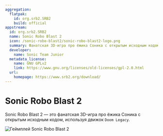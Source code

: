 ```yaml
---
aggregation:
  flatpak:
    id: org.srb2.SRB2
    build: official
appstream:
  id: org.srb2.SRB2
  name: Sonic Robo Blast 2
  icon: /sonic-robo-blast2/sonic-robo-blast2-logo.png
  summary: Фанатская 3D-игра про ёжика Соника с открытым исходным кодом
  developer:
    name: Sonic Team Junior
  metadata_license:
    name: GNU GPLv2
    link: https://www.gnu.org/licenses/old-licenses/gpl-2.0.html
  url:
    homepage: https://www.srb2.org/download/
---
```


# Sonic Robo Blast 2

Sonic Robo Blast 2 — это фанатская 3D-игра про ёжика Соника с открытым исходным кодом, используя движок `Doom Legacy`.

![Геймплей Sonic Robo Blast 2](/sonic-robo-blast2/greenflower-zone.png)

<AGWGallery />
<!--@include: @apps/.parts/install/content-flatpak.md-->
